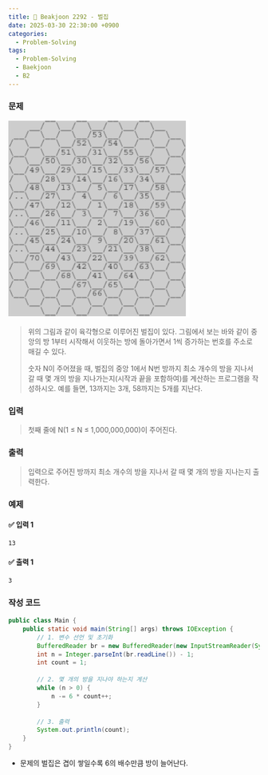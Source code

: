 ```yaml
---
title: 🧩 Beakjoon 2292 - 벌집
date: 2025-03-30 22:30:00 +0900
categories:
  - Problem-Solving
tags:
  - Problem-Solving
  - Baekjoon
  - B2
---
```


### 문제
![](/assets/image/Pasted%20image%2020250528215759.png)
> 위의 그림과 같이 육각형으로 이루어진 벌집이 있다. 
> 그림에서 보는 바와 같이 중앙의 방 1부터 시작해서 이웃하는 방에 돌아가면서 1씩 증가하는 번호를 주소로 매길 수 있다.
> 
> 숫자 N이 주어졌을 때, 벌집의 중앙 1에서 N번 방까지 최소 개수의 방을 지나서 갈 때 몇 개의 방을 지나가는지(시작과 끝을 포함하여)를 계산하는 프로그램을 작성하시오. 
> 예를 들면, 13까지는 3개, 58까지는 5개를 지난다.


### 입력
> 첫째 줄에 N(1 ≤ N ≤ 1,000,000,000)이 주어진다.


### 출력
> 입력으로 주어진 방까지 최소 개수의 방을 지나서 갈 때 몇 개의 방을 지나는지 출력한다.


### 예제
#### ✅ 입력 1
```bash
13
```

#### ✅ 출력 1
```bash
3
```


### 작성 코드
```java
public class Main {
	public static void main(String[] args) throws IOException {
		// 1. 변수 선언 및 초기화
		BufferedReader br = new BufferedReader(new InputStreamReader(System.in));
		int n = Integer.parseInt(br.readLine()) - 1;
		int count = 1;
		
		// 2. 몇 개의 방을 지나야 하는지 계산
		while (n > 0) {
			n -= 6 * count++;
		}
		
		// 3. 출력
		System.out.println(count);
	}
}
```
- 문제의 벌집은 겹이 쌓일수록 6의 배수만큼 방이 늘어난다.